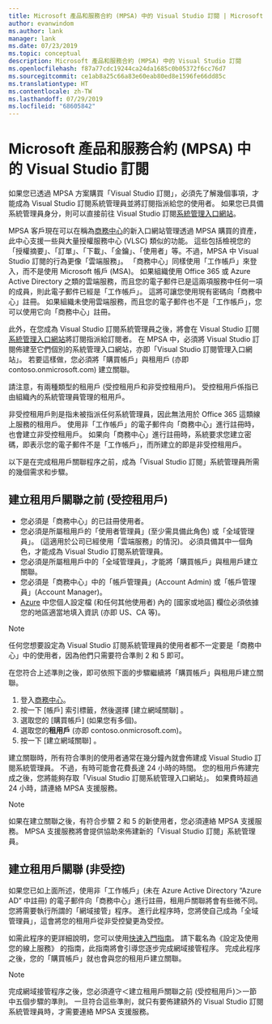```yaml
---
title: Microsoft 產品和服務合約 (MPSA) 中的 Visual Studio 訂閱 | Microsoft Docs
author: evanwindom
ms.author: lank
manager: lank
ms.date: 07/23/2019
ms.topic: conceptual
description: Microsoft 產品和服務合約 (MPSA) 中的 Visual Studio 訂閱
ms.openlocfilehash: f87a77cdc19244ca24da1685c0b05372f6cc76d7
ms.sourcegitcommit: ce1ab8a25c66a83e60eab80ed8e1596fe66dd85c
ms.translationtype: HT
ms.contentlocale: zh-TW
ms.lasthandoff: 07/29/2019
ms.locfileid: "68605842"
---
```

# <a name="visual-studio-subscriptions-in-a-microsoft-products-and-services-agreement-mpsa"></a>Microsoft 產品和服務合約 (MPSA) 中的 Visual Studio 訂閱
如果您已透過 MPSA 方案購買「Visual Studio 訂閱」，必須先了解幾個事項，才能成為 Visual Studio 訂閱系統管理員並將訂閱指派給您的使用者。 如果您已具備系統管理員身分，則可以直接前往 Visual Studio 訂閱[系統管理入口網站](https://manage.visualstudio.com/)。

MPSA 客戶現在可以在稱為[商務中心](https://businessaccount.microsoft.com/Customer)的新入口網站管理透過 MPSA 購買的資產，此中心支援一些與大量授權服務中心 (VLSC) 類似的功能。 這些包括檢視您的「授權摘要」、「訂單」、「下載」、「金鑰」、「使用者」等。不過，MPSA 中 Visual Studio 訂閱的行為更像「雲端服務」。 「商務中心」同樣使用「工作帳戶」來登入，而不是使用 Microsoft 帳戶 (MSA)。 如果組織使用 Office 365 或 Azure Active Directory 之類的雲端服務，而且您的電子郵件已是這兩項服務中任何一項的成員，則此電子郵件已經是「工作帳戶」。 這將可讓您使用現有密碼向「商務中心」註冊。 如果組織未使用雲端服務，而且您的電子郵件也不是「工作帳戶」，您可以使用它向「商務中心」註冊。

此外，在您成為 Visual Studio 訂閱系統管理員之後，將會在 Visual Studio 訂閱[系統管理入口網站](https://manage.visualstudio.com/)將訂閱指派給訂閱者。 在 MPSA 中，必須將 Visual Studio 訂閱佈建至它們個別的系統管理入口網站，亦即「Visual Studio 訂閱管理入口網站」。 若要這樣做，您必須將「購買帳戶」與租用戶 (亦即 contoso.onmicrosoft.com) 建立關聯。

請注意，有兩種類型的租用戶 (受控租用戶和非受控租用戶)。 受控租用戶係指已由組織內的系統管理員管理的租用戶。

非受控租用戶則是指未被指派任何系統管理員，因此無法用於 Office 365 這類線上服務的租用戶。 使用非「工作帳戶」的電子郵件向「商務中心」進行註冊時，也會建立非受控租用戶。 如果向「商務中心」進行註冊時，系統要求您建立密碼，即表示您的電子郵件不是「工作帳戶」，而所建立的即是非受控租用戶。

以下是在完成租用戶關聯程序之前，成為「Visual Studio 訂閱」系統管理員所需的幾個需求和步驟。

## <a name="pre-tenant-association-managed-tenant"></a>建立租用戶關聯之前 (受控租用戶)
- 您必須是「商務中心」的已註冊使用者。
- 您必須是所屬租用戶的「使用者管理員」(至少需具備此角色) 或「全域管理員」。 (這適用於公司已經使用「雲端服務」的情況)。 必須具備其中一個角色，才能成為 Visual Studio 訂閱系統管理員。
- 您必須是所屬租用戶中的「全域管理員」，才能將「購買帳戶」與租用戶建立關聯。
- 您必須是「商務中心」中的「帳戶管理員」(Account Admin) 或「帳戶管理員」(Account Manager)。
- [Azure](https://portal.azure.com/) 中您個人設定檔 (和任何其他使用者) 內的 [國家或地區] 欄位必須依據您的地區適當地填入資訊 (亦即 US、CA 等)。 

> [!NOTE]
> 任何您想要設定為 Visual Studio 訂閱系統管理員的使用者都不一定要是「商務中心」中的使用者，因為他們只需要符合準則 2 和 5 即可。

在您符合上述準則之後，即可依照下面的步驟繼續將「購買帳戶」與租用戶建立關聯。
1. 登入[商務中心](https://businessaccount.microsoft.com/Customer)。
2. 按一下 [帳戶]  索引標籤，然後選擇 [建立網域關聯]  。
3. 選取您的 [購買帳戶]  (如果您有多個)。
4. 選取您的**租用戶** (亦即 contoso.onmicrosoft.com)。
5. 按一下 [建立網域關聯]  。

建立關聯時，所有符合準則的使用者通常在幾分鐘內就會佈建成 Visual Studio 訂閱系統管理員。 不過，有時可能會花費長達 24 小時的時間。 您的租用戶佈建完成之後，您將能夠存取「Visual Studio 訂閱系統管理入口網站」。 如果費時超過 24 小時，請連絡 MPSA 支援服務。

> [!NOTE]
> 如果在建立關聯之後，有符合步驟 2 和 5 的新使用者，您必須連絡 MPSA 支援服務。 MPSA 支援服務將會提供協助來佈建新的「Visual Studio 訂閱」系統管理員。

## <a name="tenant-association-unmanaged"></a>建立租用戶關聯 (非受控)
如果您已如上面所述，使用非「工作帳戶」(未在 Azure Active Directory “Azure AD” 中註冊) 的電子郵件向「商務中心」進行註冊，租用戶關聯將會有些微不同。 您將需要執行所謂的「網域接管」程序。 進行此程序時，您將使自己成為「全域管理員」，這會將您的租用戶從非受控變更為受控。

如需此程序的更詳細說明，您可以使用[快速入門指南](https://www.microsoft.com/en-us/Licensing/existing-customer/business-center-training-and-resources.aspx)。 請下載名為《設定及使用您的線上服務》  的指南，此指南將會引導您逐步完成網域接管程序。 完成此程序之後，您的「購買帳戶」就也會與您的租用戶建立關聯。

> [!NOTE]
> 完成網域接管程序之後，您必須遵守＜建立租用戶關聯之前 (受控租用戶)＞一節中五個步驟的準則。 一旦符合這些準則，就只有要佈建額外的 Visual Studio 訂閱系統管理員時，才需要連絡 MPSA 支援服務。